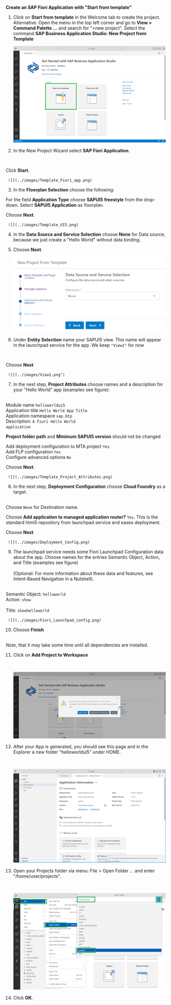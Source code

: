 **Create an SAP Fiori Application with "Start from template"**

1. Click on <strong>Start from template</strong> in the Welcome tab to create the project.
Alternative: Open the menu in the top left corner and go to <strong>View > Command Palette ...</strong> and search for ">new project". Select the command <strong>SAP Business Application Studio: New Project from Template</strong><br />

     ![](../images/BAS_start.png)

2. In the New Project Wizard select **SAP Fiori Application**.</li><br />

Click <strong>Start</strong>.

     ![](../images/Template_Fiori_app.png)


3. In the <strong>Floorplan Selection</strong> choose the following:</li>

For the field <strong>Application Type</strong> choose <strong>SAPUI5 freestyle</strong> from the drop-down.
Select <strong>SAPUI5 Application</strong> as floorplan.

Choose <strong>Next</strong>.

     ![](../images/Template_UI5.png)


4. In the <strong>Data Source and Service Selection</strong> choose <strong>None</strong> for Data source, because we just create a "Hello World" without data binding.</li>

5. Choose <strong>Next</strong>.</li>

     ![](../images/Data_Source.png)


6. Under <strong>Entity Selection</strong> name your SAPUI5 view. This name will appear in the launchpad service for the app. We keep <code>"View1"</code> for now</li><br />

Choose <strong>Next</strong>

     ![](../images/View1.png")

7. In the next step, <strong>Project Attributes</strong> choose names and a description for your "Hello World" app (examples see figure):</li><br />

Module name <code>helloworldui5 </code><br>
Application title <code>Hello World App Title </code><br>
Application namespace <code>sap.btp </code><br>
Description: <code>A Fiori Hello World application  </code><br>

<strong>Project folder path</strong> and <strong>Minimum SAPUI5 version</strong> should not be changed

Add deployment configuration to MTA project <code>Yes </code><br>
Add FLP configuration <code>Yes</code><br>
Configure advanced options <code>No</code><br>

Choose <strong>Next</strong>.

     ![](../images/Template_Project_Attributes.png)

8. In the next step, <strong>Deployment Configuration</strong> choose <strong>Cloud Foundry</strong> as a target.</li><br />

Choose <code>None</code> for Destination name.

Choose <strong>Add application to managed application router?</strong> <code>Yes</code>.
This is the standard html5 repository from launchpad service and eases deployment.

Choose <strong>Next</strong>

     ![](../images/Deployment_Config.png)

9. The launchpad service needs some Fiori Launchpad Configuration data about the app. Choose names for the entries Semantic Object, Action, and Title (examples see figure)</li><br />
(Optional: For more information about these data and features, see Intent-Based Navigation in a Nutshell).<br /><br />

Semantic Object: <code>helloworld </code><br>
Action: <code>show </code><br>
Title: <code>showhelloworld </code> <br>

     ![](../images/Fiori_Launchpad_config.png)

10. Choose <strong>Finish</strong></li><br />

*Note*, that it may take some time until all dependencies are installed.

11. Click on <strong>Add Project to Workspace</strong></li><br />

     ![](../images/Workspace.png)

12. After your App is generated, you should see this page and in the Explorer a new folder "helloworldui5" under HOME.</li><br />

     ![](../images/BAS_Project_App_Info.png)

13. Open your Projects folder via menu: File > Open Folder ... and enter "/home/user/projects".</li><br />

     ![](../images/Open_Projects_folder.png)
 
14. Click <strong>OK</strong>.</li>

